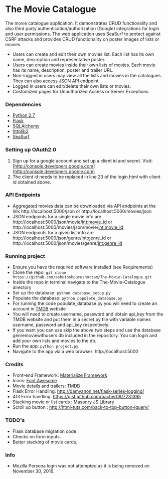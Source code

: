 # The Movie Catalogue #

The movie catalogue application. It demonstrates CRUD functionality and also third party 
authentication/authorization (Google) integrations for login and user permissions.
The web application uses SeaSurf to protect against CSRF attacks and provides CRUD functionality
on poster images of lists or movies. 

- Users can create and edit their own movies list. Each list has its own name, 
description and representative poster.
- Users can create movies inside their own lists of movies. Each movie has its name,
description, poster and trailer URL. 
- Non-logged in users may view all the lists and movies in the catalogues. They can also 
access JSON API endpoint.
- Logged in users can edit/delete their own lists or movies.
- Customized pages for Unauthorized Access or Server Exceptions. 

### Dependencies ###
- [Python 2.7][1]
- [Flask][2]
- [SQLAlchemy][3]
- [httplib2][4]
- [SeaSurf][5]

### Setting up OAuth2.0 ###
1. Sign up for a google account and set up a client id and secret. Visit: [http://console.developers.google.com](http://console.developers.google.com)
2. The client id needs to be replaced in line 23 of the login.html with client id obtained above.

### API Endpoints ###
- Aggregated movies data can be downloaded via API endpoints at the link http://localhost:5000/json or
http://localhost:5000/movies/json
- JSON endpoints for a single movie info are http://localhost:5000/json/movie/<int:movie_id> or
http://localhost:5000/movies/json/movie/<int:movie_id>
- JSON endpoints for a given list info are http://localhost:5000/json/genre/<int:genre_id> 
or http://localhost:5000/json/movies/genre/<int:genre_id>

### Running project ###
- Ensure you have the required software installed (see Requirements)
- Clone the repo: `git clone https://github.com/ashutoshpurushottam/The-Movie-Catalogue.git`
- Inside the repo in terminal navigate to the The-Movie-Catalogue directory
- Set up the database: `python database_setup.py`
- Populate the database: `python populate_database.py` 
- For running the code populate_database.py you will need to create an account in [TMDB][8] website
- You will need to create username, password and obtain api_key from the TMDB website and 
put them in a secret.py file with variable names username, password and api_key respectively. 
- If you want you can use skip the above two steps and use the database genremoviewithusers.db 
included in the repository. You can login and add your own lists and movies to the db. 
- Run the app: `python project.py`
- Navigate to the app via a web browser: http://localhost:5000


### Credits ###
- Front-end Framework: [Materialize Framework][6]
- Icons: [Font Awesome][7]
- Movie details and trailers: [TMDB][8]
- Flask Error Handling: http://damyanon.net/flask-series-logging/
- 413 Error handling: https://gist.github.com/bacher09/7231395
- Stacking movie or list cards : [Masonry JS Library][9]
- Scroll up button : http://html-tuts.com/back-to-top-button-jquery/


### TODO's ###
- Flask database migration code.
- Checks on form inputs. 
- Better stacking of movie cards.

### Info ###
- Mozilla Persona login was not attempted as it is being removed on November 30, 2016.

[1]: https://www.python.org/downloads/
[2]: http://flask.pocoo.org
[3]: http://www.sqlalchemy.org
[4]: https://github.com/jcgregorio/httplib2
[5]: https://flask-seasurf.readthedocs.org/en/latest/
[6]: http://materializecss.com/
[7]: http://fontawesome.io/
[8]: https://www.themoviedb.org/
[9]: http://masonry.desandro.com/
